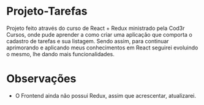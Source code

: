 # Projeto-Tarefas

Projeto feito através do curso de React + Redux ministrado pela Cod3r Cursos, onde pude aprender a como criar uma aplicação que comporta o cadastro de tarefas e sua listagem. Sendo assim, para continuar aprimorando e aplicando meus conhecimentos em React seguirei evoluindo o mesmo, lhe dando mais funcionalidades.

# Observações

- O Frontend ainda não possui Redux, assim que acrescentar, atualizarei.
